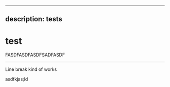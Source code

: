 ***

## description: tests

# test

FASDFASDFASDFSADFASDF

***

Line break kind of works

asdfkjas;ld

